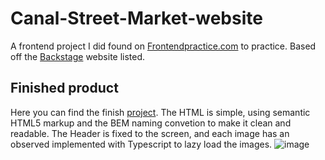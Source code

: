 # Canal-Street-Market-website
A frontend project I did found on [Frontendpractice.com](https://www.frontendpractice.com/) to practice. Based off the [Backstage](https://canalstreet.market/) website listed.

## Finished product
Here you can find the finish [project](https://taupe-kleicha-d94a15.netlify.app/). The HTML is simple, using semantic HTML5 markup and the BEM naming convetion to make it clean and readable. The Header is fixed to the screen, and each image has an observed implemented with Typescript to lazy load the images.
![image](https://user-images.githubusercontent.com/108785555/213841812-ea4a5436-e528-42e5-9b88-3966cf398a23.png)
